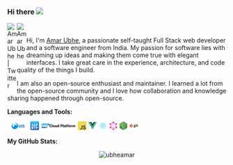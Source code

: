 ### Hi there <img src="https://media.giphy.com/media/hvRJCLFzcasrR4ia7z/giphy.gif" width="25px">

<a href="https://twitter.com/Amarubhe">
  <img align="left" alt="Amar Ubhe | Twitter" width="22px" src="https://raw.githubusercontent.com/peterthehan/peterthehan/master/assets/twitter.svg" />
</a>
<a href="https://www.linkedin.com/in/amar-ubhe-7166105b/">
  <img align="left" alt="Amar Ubhe" width="22px" src="https://raw.githubusercontent.com/peterthehan/peterthehan/master/assets/linkedin.svg" />
</a>

<br />

Hi, I'm [Amar Ubhe](https://amarubhe.me/), a passionate self-taught Full Stack web developer and a software engineer from India. My passion for software lies with dreaming up ideas and making them come true with elegant interfaces. I take great care in the experience, architecture, and code quality of the things I build.

I am also an open-source enthusiast and maintainer. I learned a lot from the open-source community and I love how collaboration and knowledge sharing happened through open-source.

**Languages and Tools:**  

<code><img height="20" src="https://raw.githubusercontent.com/ubheamar/ubheamar/master/icons/UI5_logo.png"></code>
<code><img height="20" src="https://raw.githubusercontent.com/ubheamar/ubheamar/master/icons/powering-sap-btp-color-logo.svg"></code>
<code><img height="20" src="https://raw.githubusercontent.com/ubheamar/ubheamar/master/icons/logo_sap_cloud_platform.png"></code>
<code><img height="20" src="https://raw.githubusercontent.com/github/explore/80688e429a7d4ef2fca1e82350fe8e3517d3494d/topics/javascript/javascript.png"></code>
<code><img height="20" src="https://raw.githubusercontent.com/github/explore/80688e429a7d4ef2fca1e82350fe8e3517d3494d/topics/vue/vue.png"></code>
<code><img height="20" src="https://raw.githubusercontent.com/github/explore/80688e429a7d4ef2fca1e82350fe8e3517d3494d/topics/react/react.png"></code>
<code><img height="20" src="https://raw.githubusercontent.com/github/explore/5c058a388828bb5fde0bcafd4bc867b5bb3f26f3/topics/graphql/graphql.png"></code>
<code><img height="20" src="https://raw.githubusercontent.com/github/explore/80688e429a7d4ef2fca1e82350fe8e3517d3494d/topics/nodejs/nodejs.png"></code>
<code><img height="20" src="https://raw.githubusercontent.com/github/explore/80688e429a7d4ef2fca1e82350fe8e3517d3494d/topics/git/git.png"></code>

**My GitHub Stats:**


<p align="center"> <img src="https://github-readme-stats.vercel.app/api?username=ubheamar&show_icons=true&theme=gotham" alt="ubheamar" />

